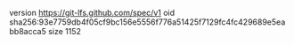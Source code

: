 version https://git-lfs.github.com/spec/v1
oid sha256:93e7759db4f05cf9bc156e5556f776a51425f7129fc4fc429689e5eabb8acca5
size 1152
